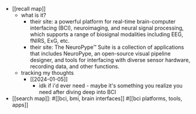   * [[recall map]]
    * what is it?
      * their site: a powerful platform for real-time brain-computer interfacing (BCI), neuroimaging, and neural signal processing, which supports a range of biosignal modalities including EEG, fNIRS, ExG, etc.
      * their site: The NeuroPype™ Suite is a collection of applications that includes NeuroPype, an open-source visual pipeline designer, and tools for interfacing with diverse sensor hardware, recording data, and other functions.
    * tracking my thoughts
      * [[2024-01-05]]
        * idk if i'd ever need - maybe it's something you realize you need after diving deep into BCI
  * [[search map]]: #[[bci, bmi, brain interfaces]] #[[bci platforms, tools, apps]]